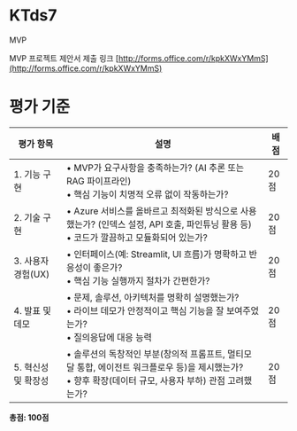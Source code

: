# KTds7



MVP 

MVP 프로젝트 제안서 제출 링크 
[http://forms.office.com/r/kpkXWxYMmS](http://forms.office.com/r/kpkXWxYMmS)

# 평가 기준
| 평가 항목           | 설명                                                                                                                                                             | 배점 |
|--------------------|------------------------------------------------------------------------------------------------------------------------------------------------------------------|------|
| 1. 기능 구현       | • MVP가 요구사항을 충족하는가? (AI 추론 또는 RAG 파이프라인)<br>• 핵심 기능이 치명적 오류 없이 작동하는가?                                                      | 20점 |
| 2. 기술 구현       | • Azure 서비스를 올바르고 최적화된 방식으로 사용했는가? (인덱스 설정, API 호출, 파인튜닝 활용 등)<br>• 코드가 깔끔하고 모듈화되어 있는가?                       | 20점 |
| 3. 사용자 경험(UX) | • 인터페이스(예: Streamlit, UI 흐름)가 명확하고 반응성이 좋은가?<br>• 핵심 기능 실행까지 절차가 간편한가?                                                         | 20점 |
| 4. 발표 및 데모    | • 문제, 솔루션, 아키텍처를 명확히 설명했는가?<br>• 라이브 데모가 안정적이고 핵심 기능을 잘 보여주었는가?<br>• 질의응답에 대응 능력                                 | 20점 |
| 5. 혁신성 및 확장성| • 솔루션의 독창적인 부분(창의적 프롬프트, 멀티모달 통합, 에이전트 워크플로우 등)을 제시했는가?<br>• 향후 확장(데이터 규모, 사용자 부하) 관점 고려했는가?           | 20점 |

**총점: 100점**